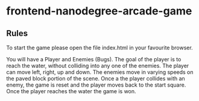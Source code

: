 frontend-nanodegree-arcade-game
===============================
## Rules
To start the game please open the file index.html in your favourite browser.

You will have a Player and Enemies (Bugs). 
The goal of the player is to reach the water, without colliding into any one of the enemies. 
The player can move left, right, up and down. The enemies move in varying speeds on the paved block portion of the scene. Once a the player collides with an enemy, the game is reset and the player moves back to the start square. 
Once the player reaches the water the game is won.
